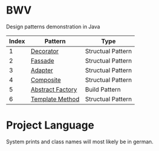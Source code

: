# BWV
Design patterns demonstration in Java

Index | Pattern | Type
--- | --- | ---
1 | [Decorator](https://github.com/shananiki/BWV/tree/main/src/decoratorpattern) | Structual Pattern
2 | [Fassade](https://github.com/shananiki/BWV/tree/main/src/fassadepattern) | Structual Pattern
3 | [Adapter](https://github.com/shananiki/BWV/tree/main/src/adapterpattern) | Structual Pattern
4 | [Composite](https://github.com/shananiki/BWV/tree/main/src/compositepattern) | Structual Pattern
5 | [Abstract Factory](https://github.com/shananiki/BWV/tree/main/src/abstractfactory) | Build Pattern
6 | [Template Method](https://github.com/shananiki/BWV/tree/main/src/templatemethod) | Structual Pattern

# Project Language
System prints and class names will most likely be in german.
